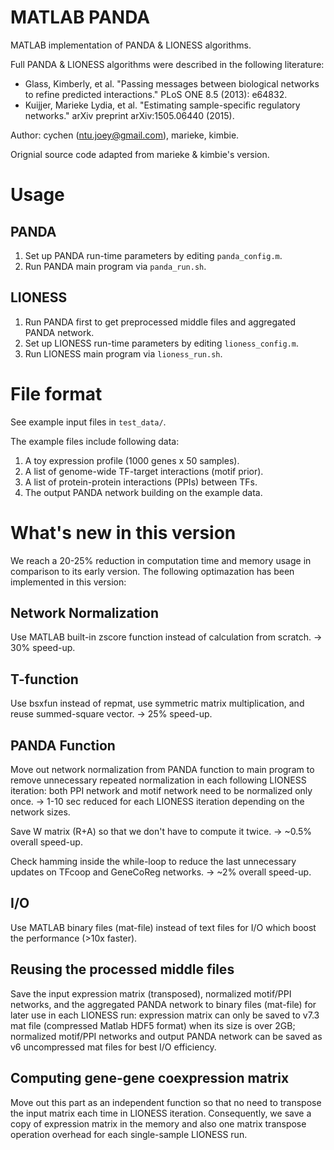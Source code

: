 # MATLAB PANDA

MATLAB implementation of PANDA & LIONESS algorithms.

Full PANDA & LIONESS algorithms were described in the following literature:

* Glass, Kimberly, et al. "Passing messages between biological networks to refine predicted interactions." PLoS ONE 8.5 (2013): e64832.
* Kuijjer, Marieke Lydia, et al. "Estimating sample-specific regulatory networks." arXiv preprint arXiv:1505.06440 (2015).

Author: cychen (ntu.joey@gmail.com), marieke, kimbie.

Orignial source code adapted from marieke & kimbie's version.

# Usage

## PANDA

1. Set up PANDA run-time parameters by editing `panda_config.m`.
2. Run PANDA main program via `panda_run.sh`.

## LIONESS

1. Run PANDA first to get preprocessed middle files and aggregated PANDA network.
2. Set up LIONESS run-time parameters by editing `lioness_config.m`.
3. Run LIONESS main program via `lioness_run.sh`.

# File format

See example input files in `test_data/`.

The example files include following data:

1. A toy expression profile (1000 genes x 50 samples).
2. A list of genome-wide TF-target interactions (motif prior). 
3. A list of protein-protein interactions (PPIs) between TFs.
4. The output PANDA network building on the example data.

# What's new in this version

We reach a 20-25% reduction in computation time and memory usage in comparison to its early version. The following optimazation has been implemented in this version:

## Network Normalization

Use MATLAB built-in zscore function instead of calculation from scratch. -> 30% speed-up.

## T-function

Use bsxfun instead of repmat, use symmetric matrix multiplication, and reuse summed-square vector. -> 25% speed-up.

## PANDA Function

Move out network normalization from PANDA function to main program to remove unnecessary repeated normalization in each following LIONESS iteration: both PPI network and motif network need to be normalized only once. -> 1-10 sec reduced for each LIONESS iteration depending on the network sizes.

Save W matrix (R+A) so that we don't have to compute it twice. -> ~0.5% overall speed-up.

Check hamming inside the while-loop to reduce the last unnecessary updates on TFcoop and GeneCoReg networks. -> ~2% overall speed-up.

## I/O

Use MATLAB binary files (mat-file) instead of text files for I/O which boost the performance (>10x faster).

## Reusing the processed middle files

Save the input expression matrix (transposed), normalized motif/PPI networks, and the aggregated PANDA network to binary files (mat-file) for later use in each LIONESS run: expression matrix can only be saved to v7.3 mat file (compressed Matlab HDF5 format) when its size is over 2GB; normalized motif/PPI networks and output PANDA network can be saved as v6 uncompressed mat files for best I/O efficiency.

## Computing gene-gene coexpression matrix

Move out this part as an independent function so that no need to transpose the input matrix each time in LIONESS iteration. Consequently, we save a copy of expression matrix in the memory and also one matrix transpose operation overhead for each single-sample LIONESS run.
